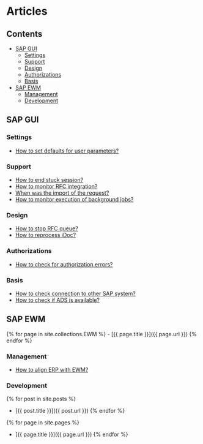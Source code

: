 # Articles

## Contents

- [SAP GUI](#sap-gui)
  - [Settings](#settings)
  - [Support](#support)
  - [Design](#design)
  - [Authorizations](#authorizations)
  - [Basis](#basis)
- [SAP EWM](#sap-ewm)
  - [Management](#management)
  - [Development](#development)

## SAP GUI

### Settings

- [How to set defaults for user parameters?](gui/settings/default-user-parameters.md)

### Support

- [How to end stuck session?](gui/support/end-stuck-session.md)
- [How to monitor RFC integration?](gui/support/rfc-monitoring.md)
- [When was the import of the request?](gui/support/when-was-import-of-request.md)
- [How to monitor execution of background jobs?](gui/support/monitor-background-jobs.md)

### Design

- [How to stop RFC queue?](gui/support/rfc-monitoring.md#how-to-stop-rfc-queue)
- [How to reprocess iDoc?](gui/design/reprocess-idoc.md)

### Authorizations

- [How to check for authorization errors?](gui/authorizations/check-for-authorization-errors.md)

### Basis

- [How to check connection to other SAP system?](gui/basis/check-connection-to-sap-system.md)
- [How to check if ADS is available?](gui/basis/check-ads-available.md)

## SAP EWM

  {% for page in site.collections.EWM %}
    - [{{ page.title }}]({{ page.url }})
  {% endfor %}


### Management

- [How to align ERP with EWM?](ewm/management/erp-ewm-alignment.md)

### Development

{% for post in site.posts %}
  - [{{ post.title }}]({{ post.url }})
{% endfor %}

{% for page in site.pages %}
  - [{{ page.title }}]({{ page.url }})
{% endfor %}
